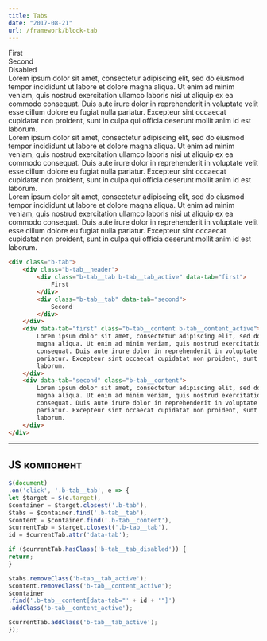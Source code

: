 ```yaml
---
title: Tabs
date: "2017-08-21"
url: /framework/block-tab
---
```


<div class="b-tab">
    <div class="b-tab__header">
        <div class="b-tab__tab b-tab__tab_active" data-tab="first">
            First
        </div>
        <div class="b-tab__tab" data-tab="second">
            Second
        </div>
        <div class="b-tab__tab b-tab__tab_disabled" data-tab="disabled">
            Disabled
        </div>
    </div>
    <div data-tab="first" class="b-tab__content b-tab__content_active">
        Lorem ipsum dolor sit amet, consectetur adipiscing elit, sed do eiusmod tempor incididunt ut labore et dolore
        magna aliqua. Ut enim ad minim veniam, quis nostrud exercitation ullamco laboris nisi ut aliquip ex ea commodo
        consequat. Duis aute irure dolor in reprehenderit in voluptate velit esse cillum dolore eu fugiat nulla
        pariatur. Excepteur sint occaecat cupidatat non proident, sunt in culpa qui officia deserunt mollit anim id est
        laborum.
    </div>
    <div data-tab="second" class="b-tab__content">
        Lorem ipsum dolor sit amet, consectetur adipiscing elit, sed do eiusmod tempor incididunt ut labore et dolore
        magna aliqua. Ut enim ad minim veniam, quis nostrud exercitation ullamco laboris nisi ut aliquip ex ea commodo
        consequat. Duis aute irure dolor in reprehenderit in voluptate velit esse cillum dolore eu fugiat nulla
        pariatur. Excepteur sint occaecat cupidatat non proident, sunt in culpa qui officia deserunt mollit anim id est
        laborum.
    </div>
    <div data-tab="disabled" class="b-tab__content">
        Lorem ipsum dolor sit amet, consectetur adipiscing elit, sed do eiusmod tempor incididunt ut labore et dolore
        magna aliqua. Ut enim ad minim veniam, quis nostrud exercitation ullamco laboris nisi ut aliquip ex ea commodo
        consequat. Duis aute irure dolor in reprehenderit in voluptate velit esse cillum dolore eu fugiat nulla
        pariatur. Excepteur sint occaecat cupidatat non proident, sunt in culpa qui officia deserunt mollit anim id est
        laborum.
    </div>
</div>

```html
<div class="b-tab">
    <div class="b-tab__header">
        <div class="b-tab__tab b-tab__tab_active" data-tab="first">
            First
        </div>
        <div class="b-tab__tab" data-tab="second">
            Second
        </div>
    </div>
    <div data-tab="first" class="b-tab__content b-tab__content_active">
        Lorem ipsum dolor sit amet, consectetur adipiscing elit, sed do eiusmod tempor incididunt ut labore et dolore
        magna aliqua. Ut enim ad minim veniam, quis nostrud exercitation ullamco laboris nisi ut aliquip ex ea commodo
        consequat. Duis aute irure dolor in reprehenderit in voluptate velit esse cillum dolore eu fugiat nulla
        pariatur. Excepteur sint occaecat cupidatat non proident, sunt in culpa qui officia deserunt mollit anim id est
        laborum.
    </div>
    <div data-tab="second" class="b-tab__content">
        Lorem ipsum dolor sit amet, consectetur adipiscing elit, sed do eiusmod tempor incididunt ut labore et dolore
        magna aliqua. Ut enim ad minim veniam, quis nostrud exercitation ullamco laboris nisi ut aliquip ex ea commodo
        consequat. Duis aute irure dolor in reprehenderit in voluptate velit esse cillum dolore eu fugiat nulla
        pariatur. Excepteur sint occaecat cupidatat non proident, sunt in culpa qui officia deserunt mollit anim id est
        laborum.
    </div>
</div>
```

---

## JS компонент

```js
$(document)
.on('click', '.b-tab__tab', e => {
let $target = $(e.target),
$container = $target.closest('.b-tab'),
$tabs = $container.find('.b-tab__tab'),
$content = $container.find('.b-tab__content'),
$currentTab = $target.closest('.b-tab__tab'),
id = $currentTab.attr('data-tab');

if ($currentTab.hasClass('b-tab__tab_disabled')) {
return;
}

$tabs.removeClass('b-tab__tab_active');
$content.removeClass('b-tab__content_active');
$container
.find('.b-tab__content[data-tab="' + id + '"]')
.addClass('b-tab__content_active');

$currentTab.addClass('b-tab__tab_active');
});
```
